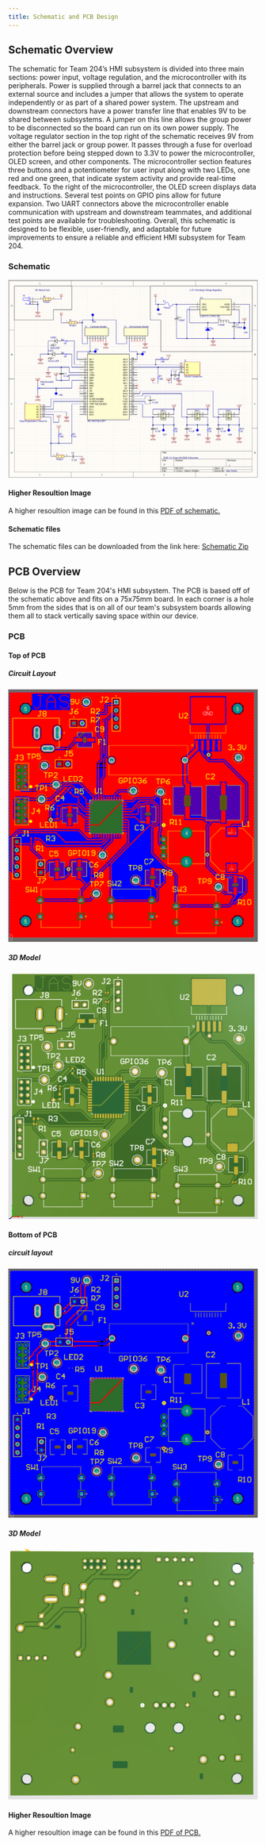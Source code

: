 ```yaml
---
title: Schematic and PCB Design
---
```


## Schematic Overview

The schematic for Team 204’s HMI subsystem is divided into three main sections: power input, voltage regulation, and the microcontroller with its peripherals. Power is supplied through a barrel jack that connects to an external source and includes a jumper that allows the system to operate independently or as part of a shared power system. The upstream and downstream connectors have a power transfer line that enables 9V to be shared between subsystems. A jumper on this line allows the group power to be disconnected so the board can run on its own power supply. The voltage regulator section in the top right of the schematic receives 9V from either the barrel jack or group power. It passes through a fuse for overload protection before being stepped down to 3.3V to power the microcontroller, OLED screen, and other components. The microcontroller section features three buttons and a potentiometer for user input along with two LEDs, one red and one green, that indicate system activity and provide real-time feedback. To the right of the microcontroller, the OLED screen displays data and instructions. Several test points on GPIO pins allow for future expansion. Two UART connectors above the microcontroller enable communication with upstream and downstream teammates, and additional test points are available for troubleshooting. Overall, this schematic is designed to be flexible, user-friendly, and adaptable for future improvements to ensure a reliable and efficient HMI subsystem for Team 204.

### Schematic
![Schematic](HMI_Schematic2.png)

#### Higher Resoultion Image
A higher resoultion image can be found in this [PDF of schematic.](HMI_Subsystem2.pdf)

#### Schematic files

The schematic files can be downloaded from the link here: [Schematic Zip](https://www.dropbox.com/scl/fi/lnm1utdm0yzn3qb9dphyw/EGR314_HMISUBSYSTEM.zip?rlkey=dj3gsipfo2gkfl5x8bmlxaddv&st=7hvunlyk&dl=0)

## PCB Overview
Below is the PCB for Team 204's HMI subsystem. The PCB is based off of the schematic above and fits on a 75x75mm board. In each corner is a hole 5mm from the sides that is on all of our team's subsystem boards allowing them all to stack vertically saving space within our device. 
### PCB 
#### Top of PCB
##### Circuit Layout
![PCB Top circuit layout](PCB-Front.png)
##### 3D Model
![PCB Top 3D model](PCB3D-Front.png)

#### Bottom of PCB
##### circuit layout
![PCB Bottom circuit layout](PCB-Back.png)
##### 3D Model
![PCB Bottom 3D model](PCB3D-Back.png)

#### Higher Resoultion Image
A higher resoultion image can be found in this [PDF of PCB.](PCB-DRC.pdf)


